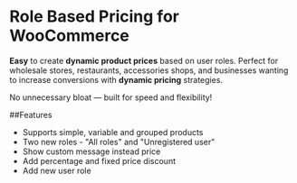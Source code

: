# Role Based Pricing for WooCommerce

**Easy** to create **dynamic product prices** based on user roles.
Perfect for wholesale stores, restaurants, accessories shops, and businesses wanting to increase conversions with **dynamic pricing** strategies.

No unnecessary bloat — built for speed and flexibility!


##Features

- Supports simple, variable and grouped products
- Two new roles - "All roles" and "Unregistered user"
- Show custom message instead price
- Add percentage and fixed price discount
- Add new user role
